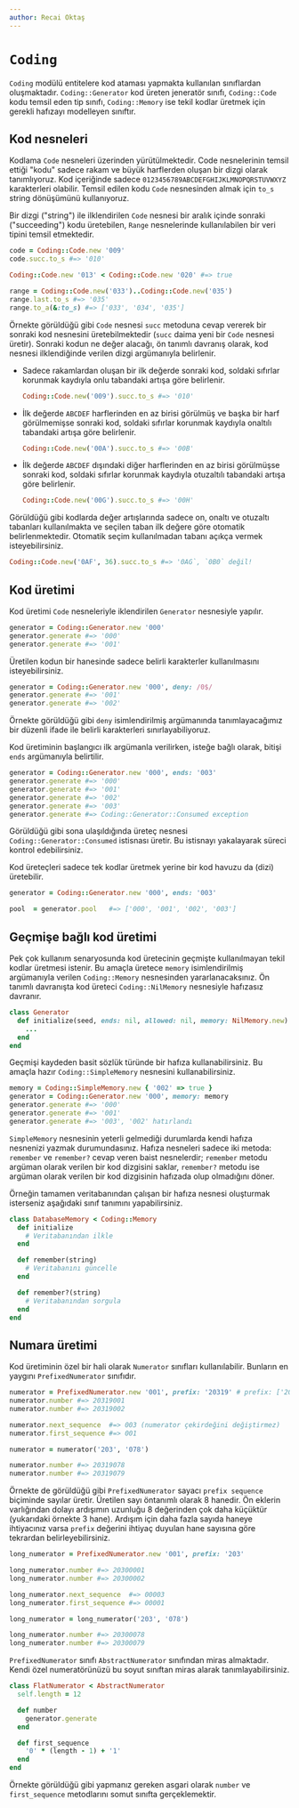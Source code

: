 ```yaml
---
author: Recai Oktaş
---
```


`Coding`
========

`Coding` modülü entitelere kod ataması yapmakta kullanılan sınıflardan
oluşmaktadır.  `Coding::Generator` kod üreten jeneratör sınıfı, `Coding::Code`
kodu temsil eden tip sınıfı, `Coding::Memory` ise tekil kodlar üretmek için
gerekli hafızayı modelleyen sınıftır.

Kod nesneleri
-------------

Kodlama `Code` nesneleri üzerinden yürütülmektedir.  Code nesnelerinin temsil
ettiği "kodu" sadece rakam ve büyük harflerden oluşan bir dizgi olarak
tanımlıyoruz.  Kod içeriğinde sadece `0123456789ABCDEFGHIJKLMNOPQRSTUVWXYZ`
karakterleri olabilir.  Temsil edilen kodu `Code` nesnesinden almak için `to_s`
string dönüşümünü kullanıyoruz.

Bir dizgi ("string") ile ilklendirilen `Code` nesnesi bir aralık içinde sonraki
("succeeding") kodu üretebilen, `Range` nesnelerinde kullanılabilen bir veri
tipini temsil etmektedir.

```ruby
code = Coding::Code.new '009'
code.succ.to_s #=> '010'

Coding::Code.new '013' < Coding::Code.new '020' #=> true

range = Coding::Code.new('033')..Coding::Code.new('035')
range.last.to_s #=> '035'
range.to_a(&:to_s) #=> ['033', '034', '035']
```

Örnekte görüldüğü gibi `Code` nesnesi `succ` metoduna cevap vererek bir sonraki
kod nesnesini üretebilmektedir (`succ` daima yeni bir `Code` nesnesi üretir).
Sonraki kodun ne değer alacağı, ön tanımlı davranış olarak, kod nesnesi
ilklendiğinde verilen dizgi argümanıyla belirlenir.

- Sadece rakamlardan oluşan bir ilk değerde sonraki kod, soldaki sıfırlar
  korunmak kaydıyla onlu tabandaki artışa göre belirlenir.

  ```ruby
  Coding::Code.new('009').succ.to_s #=> '010'
  ```

- İlk değerde `ABCDEF` harflerinden en az birisi görülmüş ve başka bir harf
  görülmemişse sonraki kod, soldaki sıfırlar korunmak kaydıyla onaltılı
  tabandaki artışa göre belirlenir.

  ```ruby
  Coding::Code.new('00A').succ.to_s #=> '00B'
  ```

- İlk değerde `ABCDEF` dışındaki diğer harflerinden en az birisi görülmüşse
  sonraki kod, soldaki sıfırlar korunmak kaydıyla otuzaltılı tabandaki artışa
  göre belirlenir.

  ```ruby
  Coding::Code.new('00G').succ.to_s #=> '00H'
  ```

Görüldüğü gibi kodlarda değer artışlarında sadece on, onaltı ve otuzaltı
tabanları kullanılmakta ve seçilen taban ilk değere göre otomatik
belirlenmektedir.  Otomatik seçim kullanılmadan tabanı açıkça vermek
isteyebilirsiniz.

```ruby
Coding::Code.new('0AF', 36).succ.to_s #=> '0AG`, `0B0` değil!
```

Kod üretimi
-----------

Kod üretimi `Code` nesneleriyle iklendirilen `Generator` nesnesiyle yapılır.

```ruby
generator = Coding::Generator.new '000'
generator.generate #=> '000'
generator.generate #=> '001'
```

Üretilen kodun bir hanesinde sadece belirli karakterler kullanılmasını
isteyebilirsiniz.

```ruby
generator = Coding::Generator.new '000', deny: /0$/
generator.generate #=> '001'
generator.generate #=> '002'
```

Örnekte görüldüğü gibi `deny` isimlendirilmiş argümanında tanımlayacağımız bir
düzenli ifade ile belirli karakterleri sınırlayabiliyoruz.

Kod üretiminin başlangıcı ilk argümanla verilirken, isteğe bağlı olarak, bitişi
`ends` argümanıyla belirtilir.

```ruby
generator = Coding::Generator.new '000', ends: '003'
generator.generate #=> '000'
generator.generate #=> '001'
generator.generate #=> '002'
generator.generate #=> '003'
generator.generate #=> Coding::Generator::Consumed exception
```

Görüldüğü gibi sona ulaşıldığında üreteç nesnesi `Coding::Generator::Consumed`
istisnası üretir.  Bu istisnayı yakalayarak süreci kontrol edebilirsiniz.

Kod üreteçleri sadece tek kodlar üretmek yerine bir kod havuzu da (dizi)
üretebilir.


```ruby
generator = Coding::Generator.new '000', ends: '003'

pool  = generator.pool   #=> ['000', '001', '002', '003']
```

Geçmişe bağlı kod üretimi
-------------------------

Pek çok kullanım senaryosunda kod üretecinin geçmişte kullanılmayan tekil kodlar
üretmesi istenir.  Bu amaçla üretece `memory` isimlendirilmiş argümanıyla
verilen `Coding::Memory` nesnesinden yararlanacaksınız.  Ön tanımlı davranışta
kod üreteci `Coding::NilMemory` nesnesiyle hafızasız davranır.

```ruby
class Generator
  def initialize(seed, ends: nil, allowed: nil, memory: NilMemory.new)
    ...
  end
end
```

Geçmişi kaydeden basit sözlük türünde bir hafıza kullanabilirsiniz.  Bu amaçla
hazır `Coding::SimpleMemory` nesnesini kullanabilirsiniz.

```ruby
memory = Coding::SimpleMemory.new { '002' => true }
generator = Coding::Generator.new '000', memory: memory
generator.generate #=> '000'
generator.generate #=> '001'
generator.generate #=> '003', '002' hatırlandı
```

`SimpleMemory` nesnesinin yeterli gelmediği durumlarda kendi hafıza nesnenizi
yazmak durumundasınız.  Hafıza nesneleri sadece iki metoda: `remember` ve
`remember?` cevap veren baist nesnelerdir;  `remember` metodu argüman olarak
verilen bir kod dizgisini saklar, `remember?` metodu ise argüman olarak verilen
bir kod dizgisinin hafızada olup olmadığını döner.

Örneğin tamamen veritabanından çalışan bir hafıza nesnesi oluşturmak isterseniz
aşağıdaki sınıf tanımını yapabilirsiniz.

```ruby
class DatabaseMemory < Coding::Memory
  def initialize
    # Veritabanından ilkle
  end

  def remember(string)
    # Veritabanını güncelle
  end

  def remember?(string)
    # Veritabanından sorgula
  end
end
```

Numara üretimi
--------------

Kod üretiminin özel bir hali olarak `Numerator` sınıfları kullanılabilir.
Bunların en yaygını `PrefixedNumerator` sınıfıdır.


```ruby
numerator = PrefixedNumerator.new '001', prefix: '20319' # prefix: ['203', '19']
numerator.number #=> 20319001
numerator.number #=> 20319002

numerator.next_sequence  #=> 003 (numerator çekirdeğini değiştirmez)
numerator.first_sequence #=> 001

numerator = numerator('203', '078')

numerator.number #=> 20319078
numerator.number #=> 20319079
```

Örnekte de görüldüğü gibi `PrefixedNumerator` sayacı `prefix
sequence` biçiminde sayılar üretir.  Üretilen sayı öntanımlı
olarak 8 hanedir.  Ön eklerin varlığından dolayı ardışımın uzunluğu 8 değerinden
çok daha küçüktür (yukarıdaki örnekte 3 hane).  Ardışım için daha fazla sayıda
haneye ihtiyacınız varsa `prefix` değerini ihtiyaç duyulan hane sayısına göre
tekrardan belirleyebilirsiniz.

```ruby
long_numerator = PrefixedNumerator.new '001', prefix: '203'

long_numerator.number #=> 20300001
long_numerator.number #=> 20300002

long_numerator.next_sequence  #=> 00003
long_numerator.first_sequence #=> 00001

long_numerator = long_numerator('203', '078')

long_numerator.number #=> 20300078
long_numerator.number #=> 20300079
```

`PrefixedNumerator` sınıfı `AbstractNumerator` sınıfından miras almaktadır.
Kendi özel numeratörünüzü bu soyut sınıftan miras alarak tanımlayabilirsiniz.

```ruby
class FlatNumerator < AbstractNumerator
  self.length = 12

  def number
    generator.generate
  end

  def first_sequence
    '0' * (length - 1) + '1'
  end
end
```

Örnekte görüldüğü gibi yapmanız gereken asgari olarak `number` ve
`first_sequence` metodlarını somut sınıfta gerçeklemektir.

